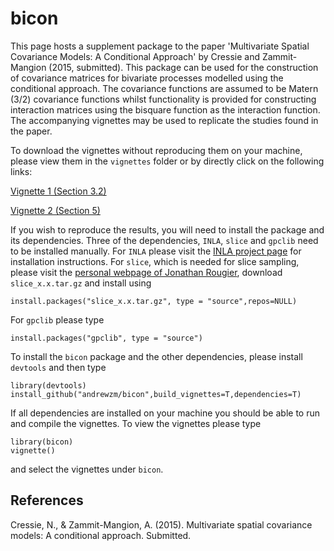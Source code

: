 bicon
=====

This page hosts a supplement package to the paper 'Multivariate Spatial
    Covariance Models: A Conditional Approach' by Cressie and Zammit-Mangion
    (2015, submitted). This package can be used for the construction of
    covariance matrices for bivariate processes modelled using the
    conditional approach. The covariance functions are assumed to be Matern
    (3/2) covariance functions whilst functionality is provided for
    constructing interaction matrices using the bisquare function as the
    interaction function. The accompanying vignettes may be used to replicate
    the studies found in the paper.

To download the vignettes without reproducing them on your machine, please view them in the `vignettes` folder or by directly click on the following links:

[Vignette 1 (Section 3.2)](https://github.com/andrewzm/bicon/blob/master/vignettes/bivariate_sim.pdf?raw=true)

[Vignette 2 (Section 5)](https://github.com/andrewzm/bicon/blob/master/vignettes/min_max_T.pdf?raw=true)
    
If you wish to reproduce the results, you will need to install the package and its dependencies. Three of the dependencies, `INLA`, `slice` and `gpclib` need to be installed manually. For `INLA` please visit the [INLA project page](http://www.r-inla.org/download) for installation instructions. For `slice`, which is needed for slice sampling, please visit the [personal webpage of Jonathan Rougier](http://www.maths.bris.ac.uk/~MAZJCR/), download `slice_x.x.tar.gz` and install using

    install.packages("slice_x.x.tar.gz", type = "source",repos=NULL)
    
For `gpclib` please type

    install.packages("gpclib", type = "source")

To install the `bicon` package and the other dependencies, please install `devtools` and then type

    library(devtools)
    install_github("andrewzm/bicon",build_vignettes=T,dependencies=T)
    
If all dependencies are installed on your machine you should be able to run and compile the vignettes. To view the vignettes please type

    library(bicon)
    vignette()
    
and select the vignettes under `bicon`.

References
-----

Cressie, N., \& Zammit-Mangion, A. (2015). Multivariate spatial covariance models: A conditional approach.
Submitted.